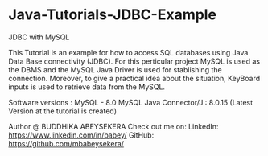 # Java-Tutorials-JDBC-Example
JDBC with MySQL 

This Tutorial is an example for how to access SQL databases using Java Data 
Base connectivity (JDBC).
For this perticular project MySQL is used as the DBMS and the MySQL Java Driver 
is used for stablishing the connection.
Moreover, to give a practical idea about the situation, KeyBoard inputs is used
to retrieve data from the MySQL.

Software versions       : MySQL - 8.0
MySQL Java Connector/J  : 8.0.15 (Latest Version at the tutorial is created)

Author @ BUDDHIKA ABEYSEKERA
Check out me on: LinkedIn: https://www.linkedin.com/in/babey/
                 GitHub: https://github.com/mbabeysekera/
